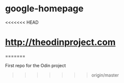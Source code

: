# google-homepage
<<<<<<< HEAD
# http://theodinproject.com
=======

First repo for the Odin project
>>>>>>> origin/master
